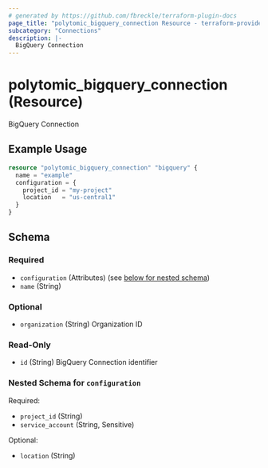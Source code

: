 ```yaml
---
# generated by https://github.com/fbreckle/terraform-plugin-docs
page_title: "polytomic_bigquery_connection Resource - terraform-provider-polytomic"
subcategory: "Connections"
description: |-
  BigQuery Connection
---
```


# polytomic_bigquery_connection (Resource)

BigQuery Connection

## Example Usage

```terraform
resource "polytomic_bigquery_connection" "bigquery" {
  name = "example"
  configuration = {
    project_id = "my-project"
    location   = "us-central1"
  }
}
```

<!-- schema generated by tfplugindocs -->
## Schema

### Required

- `configuration` (Attributes) (see [below for nested schema](#nestedatt--configuration))
- `name` (String)

### Optional

- `organization` (String) Organization ID

### Read-Only

- `id` (String) BigQuery Connection identifier

<a id="nestedatt--configuration"></a>
### Nested Schema for `configuration`

Required:

- `project_id` (String)
- `service_account` (String, Sensitive)

Optional:

- `location` (String)


